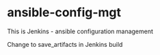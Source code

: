 # ansible-config-mgt

This is Jenkins - ansible configuration management

Change to save_artifacts in Jenkins build



